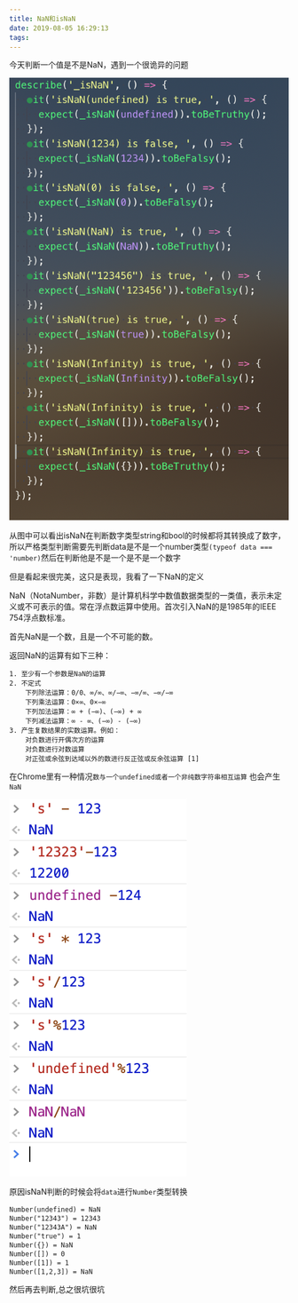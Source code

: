 ```yaml
---
title: NaN和isNaN
date: 2019-08-05 16:29:13
tags:
---
```


今天判断一个值是不是NaN，遇到一个很诡异的问题

![20190805172639.png](https://raw.githubusercontent.com/LiDengHui/images/master/img20190805172639.png)

从图中可以看出isNaN在判断数字类型string和bool的时候都将其转换成了数字，所以严格类型判断需要先判断data是不是一个number类型`(typeof data === 'number)`然后在判断他是不是一个是不是一个数字

但是看起来很完美，这只是表现，我看了一下NaN的定义

NaN（NotaNumber，非数）是计算机科学中数值数据类型的一类值，表示未定义或不可表示的值。常在浮点数运算中使用。首次引入NaN的是1985年的IEEE 754浮点数标准。

首先NaN是一个数，且是一个不可能的数。

返回NaN的运算有如下三种：

    1. 至少有一个参数是NaN的运算 
    2. 不定式
        下列除法运算：0/0、∞/∞、∞/−∞、−∞/∞、−∞/−∞
        下列乘法运算：0×∞、0×−∞
        下列加法运算：∞ + (−∞)、(−∞) + ∞
        下列减法运算：∞ - ∞、(−∞) - (−∞)
    3. 产生复数结果的实数运算。例如：
        对负数进行开偶次方的运算
        对负数进行对数运算
        对正弦或余弦到达域以外的数进行反正弦或反余弦运算 [1] 

在Chrome里有一种情况`数与一个undefined或者一个非纯数字符串相互运算` 也会产生`NaN`

![20190805170014.png](https://raw.githubusercontent.com/LiDengHui/images/master/img20190805170014.png)

原因isNaN判断的时候会将`data`进行`Number`类型转换

    Number(undefined) = NaN
    Number("12343") = 12343
    Number("12343A") = NaN
    Number("true") = 1
    Number({}) = NaN
    Number([]) = 0
    Number([1]) = 1
    Number([1,2,3]) = NaN

然后再去判断,总之很坑很坑

